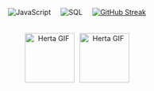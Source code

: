 <div align = "center" style = "display: flex; justify-content: center; align-items: center; gap: 20px; flex-wrap: wrap;">
<img src = "https://img.shields.io/badge/JavaScript-F7DF1E?style=for-the-badge&logo=javascript&logoColor=white&color=8957e5" alt="JavaScript"/>
<img src="https://img.shields.io/badge/SQL-4479A1?style=for-the-badge&logo=sql&logoColor=white&color=8957e5" alt="SQL"/>
  
<a href="https://git.io/streak-stats"><img src="https://streak-stats.demolab.com?user=loupmz&theme=midnight-purple&short_numbers=true" alt="GitHub Streak" /></a>

<div align="center" style="width: 100%; overflow: hidden;">
  <div style="display: flex; gap: 10px; justify-content: center; animation: move 10s linear infinite;">
    <img src="https://media.tenor.com/_-5PNLKEgv0AAAAj/honkai-star-rail-hsr.gif" 
         alt="Herta GIF" style="width: 100px; height: auto;" />
    <img src="https://media.tenor.com/_-5PNLKEgv0AAAAj/honkai-star-rail-hsr.gif" 
         alt="Herta GIF" style="width: 100px; height: auto;" />
  </div>
</div>

</div>
